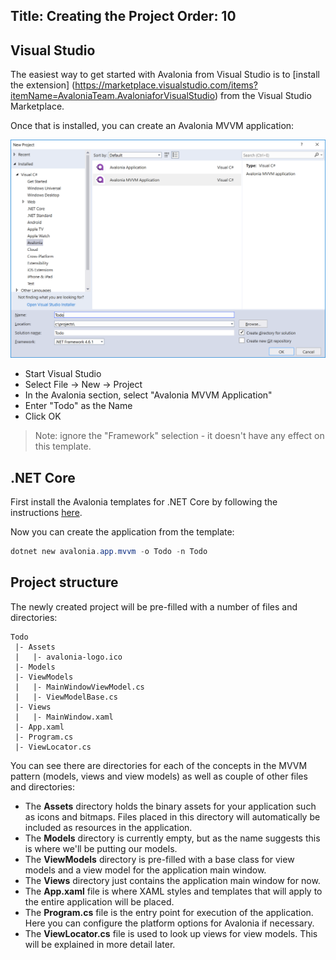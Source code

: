 Title: Creating the Project
Order: 10
---

## Visual Studio

The easiest way to get started with Avalonia from Visual Studio is to [install the extension]
(https://marketplace.visualstudio.com/items?itemName=AvaloniaTeam.AvaloniaforVisualStudio) from the
Visual Studio Marketplace.

Once that is installed, you can create an Avalonia MVVM application:

![New Project Dialog](images/new-project-dialog.png)

- Start Visual Studio
- Select File -> New -> Project
- In the Avalonia section, select "Avalonia MVVM Application"
- Enter "Todo" as the Name
- Click OK

> Note: ignore the "Framework" selection - it doesn't have any effect on this template.

## .NET Core

First install the Avalonia templates for .NET Core by following the instructions
[here](https://github.com/AvaloniaUI/avalonia-dotnet-templates).

Now you can create the application from the template:

```powershell
dotnet new avalonia.app.mvvm -o Todo -n Todo
```

## Project structure

The newly created project will be pre-filled with a number of files and directories:

```
Todo
 |- Assets
 |   |- avalonia-logo.ico
 |- Models 
 |- ViewModels
 |   |- MainWindowViewModel.cs
 |   |- ViewModelBase.cs
 |- Views
 |   |- MainWindow.xaml
 |- App.xaml
 |- Program.cs
 |- ViewLocator.cs
```

You can see there are directories for each of the concepts in the MVVM pattern (models, views and view models) as well as couple of other files and directories:

- The **Assets** directory holds the binary assets for your application such as icons and bitmaps. Files placed in this directory will automatically be included as resources in the application.
- The **Models** directory is currently empty, but as the name suggests this is where we'll be putting our models.
- The **ViewModels** directory is pre-filled with a base class for view models and a view model for the application main window.
- The **Views** directory just contains the application main window for now.
- The **App.xaml** file is where XAML styles and templates that will apply to the entire application will be placed.
- The **Program.cs** file is the entry point for execution of the application. Here you can configure the platform options for Avalonia if necessary.
- The **ViewLocator.cs** file is used to look up views for view models. This will be explained in more detail later.

